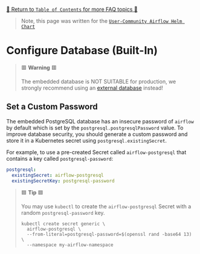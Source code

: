 [🔗 Return to `Table of Contents` for more FAQ topics 🔗](https://github.com/santosr2/airflow-community-chart/tree/main/charts/airflow#frequently-asked-questions)

> Note, this page was written for the [`User-Community Airflow Helm Chart`](https://github.com/santosr2/airflow-community-chart/tree/main/charts/airflow)

# Configure Database (Built-In)

> 🟥 __Warning__ 🟥
>
> The embedded database is NOT SUITABLE for production, we strongly recommend using an [external database](external-database.md) instead!

## Set a Custom Password

The embedded PostgreSQL database has an insecure password of `airflow` by default which is set by the `postgresql.postgresqlPassword` value.
To improve database security, you should generate a custom password and store it in a Kubernetes secret using `postgresql.existingSecret`.

For example, to use a pre-created Secret called `airflow-postgresql` that contains a key called `postgresql-password`:

```yaml
postgresql:
  existingSecret: airflow-postgresql
  existingSecretKey: postgresql-password
```

> 🟦 __Tip__ 🟦
>
> You may use `kubectl` to create the `airflow-postgresql` Secret with a random `postgresql-password` key.
>
> ```shell
> kubectl create secret generic \
>   airflow-postgresql \
>   --from-literal=postgresql-password=$(openssl rand -base64 13) \
>   --namespace my-airflow-namespace
> ```